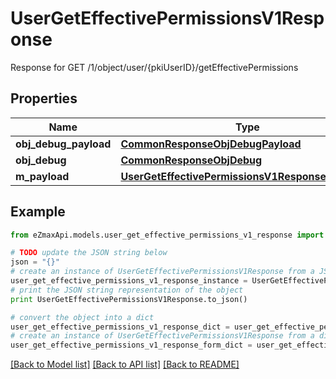 # UserGetEffectivePermissionsV1Response

Response for GET /1/object/user/{pkiUserID}/getEffectivePermissions

## Properties

Name | Type | Description | Notes
------------ | ------------- | ------------- | -------------
**obj_debug_payload** | [**CommonResponseObjDebugPayload**](CommonResponseObjDebugPayload.md) |  | 
**obj_debug** | [**CommonResponseObjDebug**](CommonResponseObjDebug.md) |  | [optional] 
**m_payload** | [**UserGetEffectivePermissionsV1ResponseMPayload**](UserGetEffectivePermissionsV1ResponseMPayload.md) |  | 

## Example

```python
from eZmaxApi.models.user_get_effective_permissions_v1_response import UserGetEffectivePermissionsV1Response

# TODO update the JSON string below
json = "{}"
# create an instance of UserGetEffectivePermissionsV1Response from a JSON string
user_get_effective_permissions_v1_response_instance = UserGetEffectivePermissionsV1Response.from_json(json)
# print the JSON string representation of the object
print UserGetEffectivePermissionsV1Response.to_json()

# convert the object into a dict
user_get_effective_permissions_v1_response_dict = user_get_effective_permissions_v1_response_instance.to_dict()
# create an instance of UserGetEffectivePermissionsV1Response from a dict
user_get_effective_permissions_v1_response_form_dict = user_get_effective_permissions_v1_response.from_dict(user_get_effective_permissions_v1_response_dict)
```
[[Back to Model list]](../README.md#documentation-for-models) [[Back to API list]](../README.md#documentation-for-api-endpoints) [[Back to README]](../README.md)


